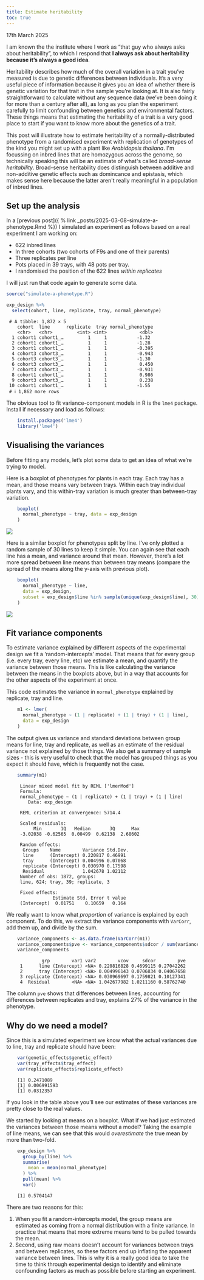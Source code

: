 ```yaml
---
title: Estimate heritability
toc: true
---
```

17th March 2025

I am known the the institute where I work as “that guy who always asks
about heritability”, to which I respond that **I always ask about
heritability because it’s always a good idea**.

Heritability describes how much of the overall variation in a trait you’ve
measured is due to genetic differences between individuals. It’s a very
useful piece of information because it gives you an idea of whether
there is genetic variation for that trait in the sample you’re looking
at.
It is also fairly straightforward to calculate without any sequence
data (we’ve been doing it for more than a century after all), as long as
you plan the experiment carefully to limit confounding between genetics
and environmental factors.
These things means that estimating the heritability of a trait is a very good 
place to start if you want to know more about the genetics of a trait.

This post will illustrate how to estimate heritability of a normally-distributed
phenotype from a randomised experiment with replication of genotypes of the kind
you might set up with a plant like *Arabidopsis thaliana*.
I'm focussing on inbred lines that are homozygous across the genome, so technically 
speaking this will be an estimate of what's called *broad-sense heritability*.
Broad-sense heritability does distinguish between additive and non-additive
genetic effects such as domincance and epistasis, which makes sense here because
the latter aren't really meaningful in a population of inbred lines.

## Set up the analysis

In a [previous
post]({ % link _posts/2025-03-08-simulate-a-phenotype.Rmd %}) I simulated an
experiment as follows based on a real experiment I am working on:

-   622 inbred lines
-   In three cohorts (two cohorts of F9s and one of their parents)
-   Three replicates per line
-   Pots placed in 39 trays, with 48 pots per tray.
-   I randomised the position of the 622 lines *within replicates*

I will just run that code again to generate some data.

```r
source("simulate-a-phenotype.R")

exp_design %>% 
  select(cohort, line, replicate, tray, normal_phenotype)
```
```
 # A tibble: 1,872 × 5
    cohort  line      replicate  tray normal_phenotype
    <chr>   <chr>         <int> <int>            <dbl>
  1 cohort1 cohort1_…         1     1           -1.32 
  2 cohort1 cohort1_…         1     1           -1.28 
  3 cohort1 cohort1_…         1     1           -0.395
  4 cohort3 cohort3_…         1     1           -0.943
  5 cohort3 cohort3_…         1     1           -1.30 
  6 cohort3 cohort3_…         1     1            0.450
  7 cohort3 cohort3_…         1     1           -0.931
  8 cohort1 cohort1_…         1     1            0.986
  9 cohort3 cohort3_…         1     1            0.238
 10 cohort1 cohort1_…         1     1           -1.55 
 # ℹ 1,862 more rows
```

The obvious tool to fit variance-component models in R is the `lme4` package. Install if necessary and load as follows:
```r
    install.packages('lme4')
    library('lme4')
```

## Visualising the variances

Before fitting any models, let’s plot some data to get an idea of what we’re trying to model.

Here is a boxplot of phenotypes for plants in each tray. Each tray has a mean, and those means vary between trays. Within each tray individual plants vary, and this within-tray variation is much greater than between-tray variation.
```r
    boxplot(
      normal_phenotype ~ tray, data = exp_design
    )
```
![](/assets/images/2025-03-17-estimate-H2_files/figure-markdown_strict/unnamed-chunk-3-1.png)

Here is a similar boxplot for phenotypes split by line. I’ve only
plotted a random sample of 30 lines to keep it simple. You can again see
that each line has a mean, and variance around that mean. However,
there’s a lot more spread between line means than between tray means
(compare the spread of the means along the y-axis with previous plot).
```r
    boxplot(
      normal_phenotype ~ line,
      data = exp_design,
      subset = exp_design$line %in% sample(unique(exp_design$line), 30)
    )
```
![](/assets/images/2025-03-17-estimate-H2_files/figure-markdown_strict/unnamed-chunk-4-1.png)

## Fit variance components

To estimate variance explained by different aspects of the experimental
design we fit a ‘random-intercepts’ model. That means that for every
group (i.e. every tray, every line, etc) we estimate a mean, and
quantify the variance between those means. This is like calculating the
variance between the means in the boxplots above, but in a way that
accounts for the other aspects of the experiment at once.

This code estimates the variance in `normal_phenotype` explained by
replicate, tray and line.
```r
    m1 <- lmer(
      normal_phenotype ~ (1 | replicate) + (1 | tray) + (1 | line), 
      data = exp_design
    )
```
The output gives us variance and standard deviations between group means
for line, tray and replicate, as well as an estimate of the residual
variance not explained by those things. We also get a summary of sample
sizes - this is very useful to check that the model has grouped things
as you expect it should have, which is frequently not the case.
```r
    summary(m1)
```
```
     Linear mixed model fit by REML ['lmerMod']
     Formula: 
     normal_phenotype ~ (1 | replicate) + (1 | tray) + (1 | line)
        Data: exp_design
     
     REML criterion at convergence: 5714.4
     
     Scaled residuals: 
          Min       1Q   Median       3Q      Max 
     -3.02038 -0.62565  0.00499  0.62138  2.68602 
     
     Random effects:
      Groups    Name        Variance Std.Dev.
      line      (Intercept) 0.220817 0.46991 
      tray      (Intercept) 0.004996 0.07068 
      replicate (Intercept) 0.030970 0.17598 
      Residual              1.042678 1.02112 
     Number of obs: 1872, groups:  
     line, 624; tray, 39; replicate, 3
     
     Fixed effects:
                 Estimate Std. Error t value
     (Intercept)  0.01751    0.10659   0.164
```
We really want to know what *proportion* of variance is explained by
each component. To do this, we extract the variance components with
`VarCorr`, add them up, and divide by the sum.
```r
    variance_components <- as.data.frame(VarCorr(m1))
    variance_components$pve <- variance_components$sdcor / sum(variance_components$sdcor)
    variance_components
```

```
             grp        var1 var2        vcov     sdcor        pve
     1      line (Intercept) <NA> 0.220816828 0.4699115 0.27042262
     2      tray (Intercept) <NA> 0.004996143 0.0706834 0.04067658
     3 replicate (Intercept) <NA> 0.030969697 0.1759821 0.10127341
     4  Residual        <NA> <NA> 1.042677982 1.0211160 0.58762740
```

The column `pve` shows that differences between lines, accounting for
differences between replicates and tray, explains 27% of the variance in
the phenotype.

## Why do we need a model?

Since this is a simulated experiment we know what the actual variances
due to line, tray and replicate should have been:
```r
    var(genetic_effects$genetic_effect)
    var(tray_effects$tray_effect)
    var(replicate_effects$replicate_effect)
```
```
    [1] 0.2471089
    [1] 0.006991593
    [1] 0.0312357
```

If you look in the table above you’ll see our estimates of these
variances are pretty close to the real values.

We started by looking at means on a boxplot. What if we had just
estimated the variances between those means without a model? Taking the
example of line means, we can see that this would *overestimate* the
true mean by more than two-fold.

```r
    exp_design %>%
      group_by(line) %>%
      summarise(
        mean = mean(normal_phenotype)
      ) %>%
      pull(mean) %>%
      var()
```
```
    [1] 0.5704147
```

There are two reasons for this:

1.  When you fit a random-intercepts model, the group means are
    estimated as coming from a normal distribution with a finite
    variance. In practice that means that more extreme means tend to be
    pulled towards the mean.
2.  Second, using raw means doesn’t account for variances between trays
    and between replicates, so these factors end up inflating the
    apparent variance between lines. This is why it is a really good
    idea to take the time to think through experimental design to
    identify and eliminate confounding factors as much as possible
    before starting an experiment.
